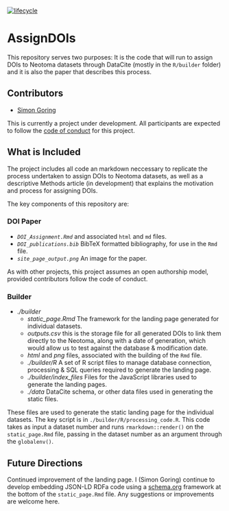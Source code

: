 [![lifecycle](https://img.shields.io/badge/lifecycle-stable-green.svg)](https://www.tidyverse.org/lifecycle/#stable)



# AssignDOIs

This repository serves two purposes:  It is the code that will run to assign DOIs to Neotoma datasets through DataCite (mostly in the `R/builder` folder) and it is also the paper that describes this process.

## Contributors
* [Simon Goring](http://github.com/SimonGoring)

This is currently a project under development.  All participants are expected to follow the [code of conduct](https://github.com/SimonGoring/AssignDOIs/blob/master/code_of_conduct.md) for this project.

## What is Included

The project includes all code an markdown neccessary to replicate the process undertaken to assign DOIs to Neotoma datasets, as well as a descriptive Methods article (in development) that explains the motivation and process for assigning DOIs.

The key components of this repository are:

### DOI Paper

* *`DOI_Assignment.Rmd`* and associated `html` and `md` files.
* *`DOI_publications.bib`* BibTeX formatted bibliography, for use in the `Rmd` file.
* *`site_page_output.png`* An image for the paper.

As with other projects, this project assumes an open authorship model, provided contributors follow the code of conduct.

### Builder

* *./builder*
  * *static_page.Rmd* The framework for the landing page generated for individual datasets.
  * *outputs.csv* this is the storage file for all generated DOIs to link them directly to the Neotoma, along with a date of generation, which would allow us to test against the database & modification date.
  * *html* and *png* files, associated with the building of the `Rmd` file.
  * *./builder/R* A set of R script files to manage database connection, processing & SQL queries required to generate the landing page.
  * *./builder/index_files* Files for the JavaScript libraries used to generate the landing pages.
  * *./data* DataCite schema, or other data files used in generating the static files.
  
These files are used to generate the static landing page for the individual datasets.  The key script is in `./builder/R/processing_code.R`. This code takes as input a dataset number and runs `rmarkdown::render()` on the `static_page.Rmd` file, passing in the dataset number as an argument through the `globalenv()`.

## Future Directions

Continued improvement of the landing page. I (Simon Goring) continue to develop embedding JSON-LD RDFa code using a [schema.org]() framework at the bottom of the `static_page.Rmd` file.  Any suggestions or improvements are welcome here.